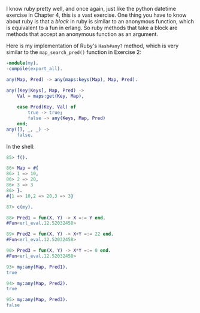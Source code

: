 I know ruby pretty well, and once again, just like the python datetime exercise in Chapter 4, this is a vast exercise. One thing you have to know about ruby is that a *block* in ruby is similar to an anonymous function, which is equivalent to a fun in erlang.  So ruby methods that take a block are methods that accept an anonymous function as an argument.

Here is my implementation of Ruby's `Hash#any?` method, which is very similar to the `map_search_pred()` function in Exercise 2:

```erlang
-module(my).
-compile(export_all).

any(Map, Pred) -> any(maps:keys(Map), Map, Pred).

any([Key|Keys], Map, Pred) ->
    Val = maps:get(Key, Map),
    
    case Pred(Key, Val) of
        true -> true;
        false -> any(Keys, Map, Pred)
    end;
any([], _, _) ->
    false.
```

In the shell:

```erlang
85> f().

86> Map = #{                            
86> 1 => 10,
86> 2 => 20,
86> 3 => 3 
86> }.
#{1 => 10,2 => 20,3 => 3}

87> c(my).

88> Pred1 = fun(X, Y) -> X =:= Y end.   
#Fun<erl_eval.12.52032458>

89> Pred2 = fun(X, Y) -> X+Y =:= 22 end.
#Fun<erl_eval.12.52032458>

90> Pred3 = fun(X, Y) -> X*Y =:= 0 end. 
#Fun<erl_eval.12.52032458>

93> my:any(Map, Pred1).                 
true

94> my:any(Map, Pred2).
true

95> my:any(Map, Pred3).
false
```



